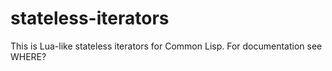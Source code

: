 # stateless-iterators

This is Lua-like stateless iterators for Common Lisp. For documentation see WHERE?
